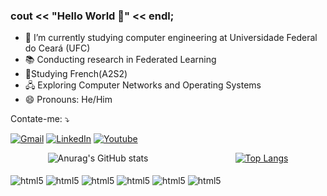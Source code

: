 ### cout << "Hello World 👋" << endl;

- 🔭 I’m currently studying computer engineering at Universidade Federal do Ceará (UFC)
- 📚 Conducting research in Federated Learning
- 🥐Studying French(A2S2)
- 🖧 Exploring Computer Networks and Operating Systems
- 😄 Pronouns: He/Him

<p align="left">
  Contate-me: ⤵️
</p>
<p align="left">
  <a href="https://gmail.com/" title="Gmail">
  <img src="https://img.shields.io/badge/-Gmail-FF0000?style=flat-square&labelColor=FF0000&logo=gmail&logoColor=white&link=LINK-DO-SEU-GMAIL" alt="Gmail"/></a>
  <a href="https://www.linkedin.com/in/vinícius-filgueiras-9aba8324b/" title="LinkedIn">
  <img src="https://img.shields.io/badge/-Linkedin-0e76a8?style=flat-square&logo=Linkedin&logoColor=white&link=LINK-DO-SEU-LINKEDIN" alt="LinkedIn"/></a>
  <a href="https://www.youtube.com/@Filgueiras-" title="Youtube">
  <img src="https://img.shields.io/badge/YouTube-FF0000?style=for-the-badge&logo=youtube&logoColor=white" alt="Youtube"/></a>
</p>

<div style="display: flex; justify-content: space-around;">
  <div style="margin-right: 10px;">
    <img src="https://github-readme-stats.vercel.app/api?username=Thevizin&show_icons=true&theme=monokai" alt="Anurag's GitHub stats">
  </div>
  <div style="margin-left: 10px;">
    <a href="https://github.com/anuraghazra/github-readme-stats">
      <img src="https://github-readme-stats.vercel.app/api/top-langs/?username=Thevizin&layout=donut" alt="Top Langs">
    </a>
  </div>
</div>

<div style="display: inline_block"><br/>
    <img align="center" alt="html5" src="https://img.shields.io/badge/C%2B%2B-00599C?style=for-the-badge&logo=c%2B%2B&logoColor=white" />
    <img align="center" alt="html5" src="https://img.shields.io/badge/C-00599C?style=for-the-badge&logo=c&logoColor=white" />
    <img align="center" alt="html5" src="https://img.shields.io/badge/Java-ED8B00?style=for-the-badge&logo=openjdk&logoColor=white" />
    <img align="center" alt="html5" src="https://img.shields.io/badge/Python-3776AB?style=for-the-badge&logo=python&logoColor=white" />
    <img align="center" alt="html5" src="https://img.shields.io/badge/JavaScript-F7DF1E?style=for-the-badge&logo=javascript&logoColor=black" />
    <img align="center" alt="html5" src="https://img.shields.io/badge/HTML5-E34F26?style=for-the-badge&logo=html5&logoColor=white" />

</div>





